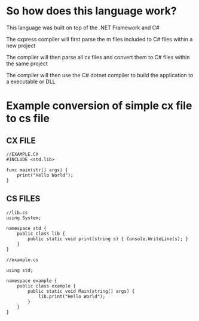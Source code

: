 # So how does this language work?
This language was built on top of the .NET Framework and C#

The cxpress compiler will first parse the m files included to C# files within a new project

The compiler will then parse all cx files and convert them to C# files within the same project

The compiler will then use the C# dotnet compiler to build the application to a executable or DLL

# Example conversion of simple cx file to cs file
## CX FILE
    //EXAMPLE.CX
    #INCLUDE <std.lib>

    func main(str[] args) {
        print("Hello World");
    }

## CS FILES
    //lib.cs
    using System;

    namespace std {
        public class lib {
            public static void print(string s) { Console.WriteLine(s); }
        }
    }

    //example.cs

    using std;

    namespace example {
        public class example {
            public static void Main(string[] args) {
                lib.print("Hello World");
            }
        }
    }